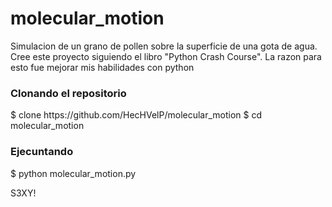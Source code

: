 # molecular_motion

Simulacion de un grano de pollen sobre la superficie de una gota de agua. Cree este proyecto siguiendo el libro "Python Crash Course". La razon para esto fue mejorar mis habilidades con python

<h3>Clonando el repositorio</h3>
$ clone https://github.com/HecHVelP/molecular_motion
$ cd molecular_motion
<h3> Ejecuntando</h3>
$ python molecular_motion.py

S3XY!
